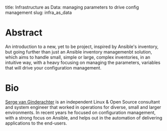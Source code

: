title: Infrastructure as Data: managing parameters to drive config management
slug: infra_as_data

# Abstract

An introduction to a new, yet to be project, inspired by Ansible's inventory,
but going further than just an Ansible inventory managemenbt solution, which
aims to handle small, simple or large, complex inventories, in an intuitive
way, with a heavy focusing on managing the parameters, variables that will
drive your configuration management.

# Bio

[Serge van Ginderachter](https://twitter.com/srvg) is an independent Linux &
Open Source consultant and system engineer that worked in operations for
diverse, small and larger environments. In recent years he focused on
configuration management, with a strong focus on Ansible, and helps out in the
automation of delivering applications to the end-users.

